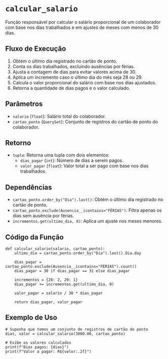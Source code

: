 
# `calcular_salario`

Função responsável por calcular o salário proporcional de um colaborador com base nos dias trabalhados e em ajustes de meses com menos de 30 dias.

## Fluxo de Execução

1. Obtém o último dia registrado no cartão de ponto.
2. Conta os dias trabalhados, excluindo ausências por férias.
3. Ajusta a contagem de dias para evitar valores acima de 30.
4. Aplica um incremento caso o último dia do mês seja 28 ou 29.
5. Calcula o valor proporcional do salário com base nos dias ajustados.
6. Retorna a quantidade de dias pagos e o valor calculado.

## Parâmetros

- `salario` (`float`): Salário total do colaborador.
- `cartao_ponto` (`QuerySet`): Conjunto de registros do cartão de ponto do colaborador.

## Retorno

- `tuple`: Retorna uma tupla com dois elementos:
  - `dias_pagar` (`int`): Número de dias a serem pagos.
  - `valor_pagar` (`float`): Valor total a ser pago com base nos dias trabalhados.

## Dependências

- `cartao_ponto.order_by("Dia").last()`: Obtém o último dia registrado no cartão de ponto.
- `cartao_ponto.exclude(Ausencia__icontains="FÉRIAS")`: Filtra apenas os dias sem ausência por férias.
- `incrementos.get(ultimo_dia, 0)`: Aplica um ajuste nos meses menores.

## Código da Função

```{py3 linenums="1"}
def calcular_salario(salario, cartao_ponto):
    ultimo_dia = cartao_ponto.order_by("Dia").last().Dia.day

    dias_pagar = cartao_ponto.exclude(Ausencia__icontains="FÉRIAS").count()
    dias_pagar = 30 if dias_pagar == 31 else dias_pagar

    incrementos = {28: 2, 29: 1}
    dias_pagar += incrementos.get(ultimo_dia, 0)

    valor_pagar = salario / 30 * dias_pagar

    return dias_pagar, valor_pagar
```

## Exemplo de Uso

```{py3 linenums="1"}
# Suponha que temos um conjunto de registros de cartão de ponto
dias, valor = calcular_salario(3000.00, cartao_ponto)

# Exibe os valores calculados
print(f"Dias pagos: {dias}")
print(f"Valor a pagar: R${valor:.2f}")
```

